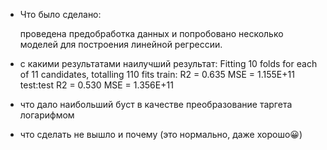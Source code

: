 * Что было сделано:

  проведена предобработка данных и попробовано несколько моделей для построения линейной регрессии.
  
* с какими результатами
  наилучший результат:
  Fitting 10 folds for each of 11 candidates, totalling 110 fits
  train:	R2 = 0.635	MSE = 1.155E+11
  test:test	R2 = 0.530	MSE = 1.356E+11

* что дало наибольший буст в качестве
  преобразование таргета логарифмом

* что сделать не вышло и почему (это нормально, даже хорошо😀) 
